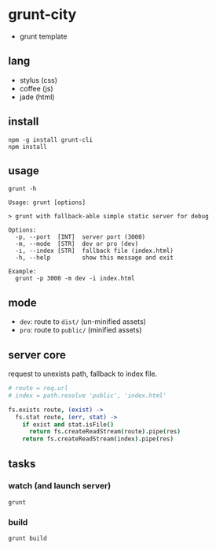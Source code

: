 # grunt-city

* grunt template

## lang

* stylus (css)
* coffee (js)
* jade (html)

## install

```
npm -g install grunt-cli
npm install
```

## usage

```
grunt -h
```

```
Usage: grunt [options]

> grunt with fallback-able simple static server for debug

Options:
  -p, --port  [INT]  server port (3000)
  -m, --mode  [STR]  dev or pro (dev)
  -i, --index [STR]  fallback file (index.html)
  -h, --help         show this message and exit

Example:
  grunt -p 3000 -m dev -i index.html
```

## mode

* `dev`: route to `dist/` (un-minified assets)
* `pro`: route to `public/` (minified assets)

## server core

request to unexists path, fallback to index file.

```coffee
# route = req.url
# index = path.resolve 'public', 'index.html'

fs.exists route, (exist) ->
  fs.stat route, (err, stat) ->
    if exist and stat.isFile()
      return fs.createReadStream(route).pipe(res)
    return fs.createReadStream(index).pipe(res)
```

## tasks

### watch (and launch server)

```
grunt
```

### build

```
grunt build
```

